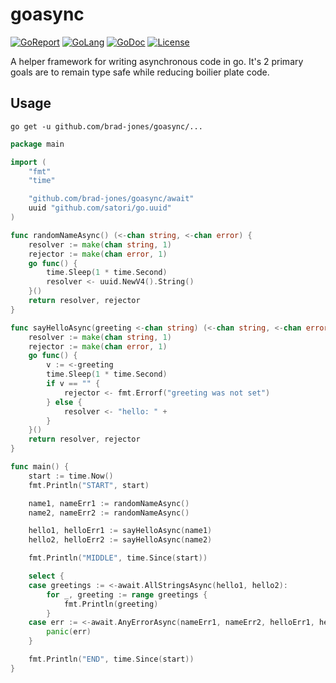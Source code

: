 # goasync

[![GoReport](https://goreportcard.com/badge/brad-jones/goasync)](https://goreportcard.com/report/brad-jones/goasync)
[![GoLang](https://img.shields.io/badge/golang-%3E%3D%201.12.6-lightblue.svg)](https://golang.org)
[![GoDoc](https://godoc.org/github.com/brad-jones/goasync?status.svg)](https://godoc.org/github.com/brad-jones/goasync)
[![License](https://img.shields.io/github/license/brad-jones/goasync.svg)](https://github.com/brad-jones/goasync/blob/master/LICENSE)

A helper framework for writing asynchronous code in go.
It's 2 primary goals are to remain type safe while reducing boilier plate code.

## Usage

`go get -u github.com/brad-jones/goasync/...`

```go
package main

import (
	"fmt"
	"time"

	"github.com/brad-jones/goasync/await"
	uuid "github.com/satori/go.uuid"
)

func randomNameAsync() (<-chan string, <-chan error) {
	resolver := make(chan string, 1)
	rejector := make(chan error, 1)
	go func() {
		time.Sleep(1 * time.Second)
		resolver <- uuid.NewV4().String()
	}()
	return resolver, rejector
}

func sayHelloAsync(greeting <-chan string) (<-chan string, <-chan error) {
	resolver := make(chan string, 1)
	rejector := make(chan error, 1)
	go func() {
		v := <-greeting
		time.Sleep(1 * time.Second)
		if v == "" {
			rejector <- fmt.Errorf("greeting was not set")
		} else {
			resolver <- "hello: " + 
		}
	}()
	return resolver, rejector
}

func main() {
	start := time.Now()
	fmt.Println("START", start)

	name1, nameErr1 := randomNameAsync()
	name2, nameErr2 := randomNameAsync()

	hello1, helloErr1 := sayHelloAsync(name1)
	hello2, helloErr2 := sayHelloAsync(name2)

	fmt.Println("MIDDLE", time.Since(start))

	select {
	case greetings := <-await.AllStringsAsync(hello1, hello2):
		for _, greeting := range greetings {
			fmt.Println(greeting)
		}
	case err := <-await.AnyErrorAsync(nameErr1, nameErr2, helloErr1, helloErr2):
		panic(err)
	}

	fmt.Println("END", time.Since(start))
}
```

